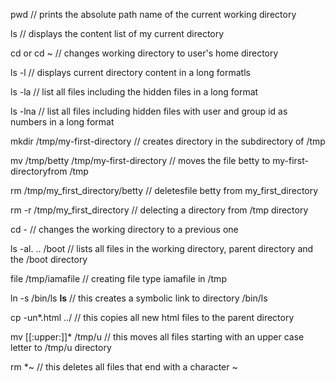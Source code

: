  pwd // prints the absolute path name of the current working directory

 ls // displays the content list of my current directory

 cd or cd \~ // changes working directory to user's home directory

 ls -l // displays current directory content in a long formatls

 ls -la // list all files including the hidden files in a long format

 ls -lna // list all files including hidden files with user and group id as numbers in a long format

  mkdir /tmp/my-first-directory // creates directory in the subdirectory of /tmp

 mv /tmp/betty /tmp/my-first-directory // moves the file betty to my-first-directoryfrom /tmp

 rm /tmp/my_first_directory/betty // deletesfile betty from my_first_directory

rm -r /tmp/my_first_directory // delecting a directory from /tmp directory

cd - // changes the working directory to a previous one

ls -al. .. /boot // lists all files in the working directory, parent directory and the /boot directory

file /tmp/iamafile // creating file type iamafile in /tmp

ln -s /bin/ls __ls__ // this creates a symbolic link to directory /bin/ls

cp -un*.html ../  // this copies all new html files to the parent directory

mv [[:upper:]]* /tmp/u // this moves all files starting with an upper case letter to /tmp/u directory

rm *~ // this deletes all files that end with a character ~
